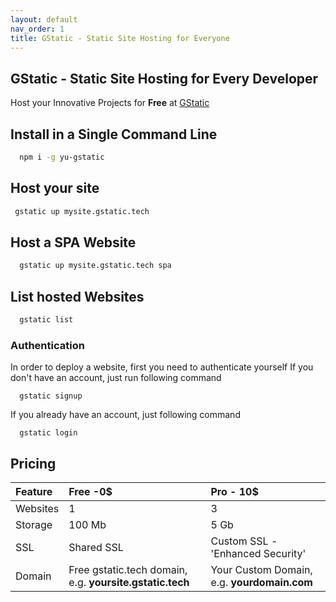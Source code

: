 ```yaml
---
layout: default
nav_order: 1
title: GStatic - Static Site Hosting for Everyone
---
```


## GStatic - Static Site Hosting for Every Developer



Host your Innovative Projects for **Free** at [GStatic](http://gstatic.tech)

## Install in a Single Command Line

```bash
  npm i -g yu-gstatic
```

## Host your site

```bash
 gstatic up mysite.gstatic.tech
```
## Host a SPA Website
```bash
  gstatic up mysite.gstatic.tech spa
```
## List hosted Websites
```bash
  gstatic list
```

### Authentication
 In order to deploy a website, first you need to authenticate yourself
 If you don't have an account, just run following command
```
  gstatic signup
```
If you already have an account, just following command
```
  gstatic login
```  
 
## Pricing 

| Feature | Free -0$                                           | Pro - 10$ |
|:--------|:---------------------------------------------------|:--------------------------------------|
| Websites| 1                                                  |3                                      |
|Storage  | 100 Mb                                             |5 Gb                                   |
|SSL      |Shared SSL                                          |Custom SSL - 'Enhanced Security'       |
|Domain   |Free gstatic.tech domain, e.g. **yoursite.gstatic.tech**|Your Custom Domain, e.g. **yourdomain.com**|
  
  
 
  
